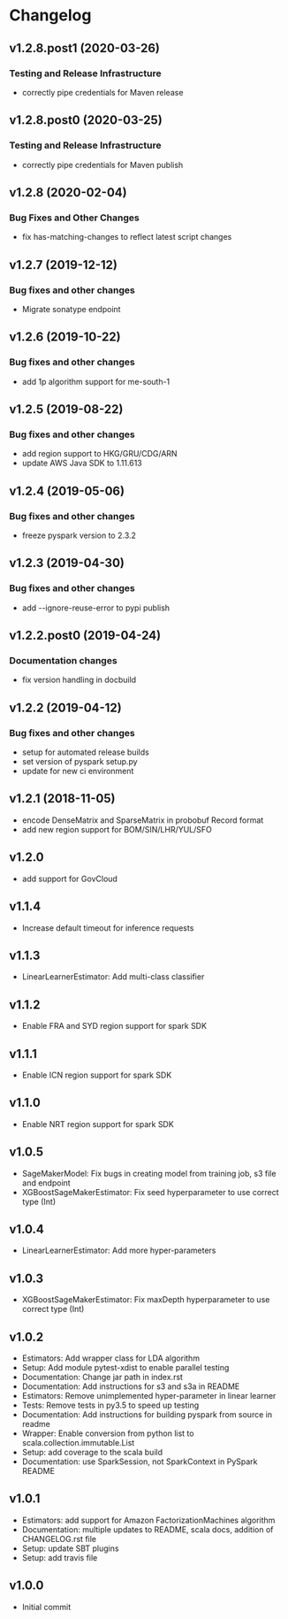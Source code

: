 # Changelog

## v1.2.8.post1 (2020-03-26)

### Testing and Release Infrastructure

 * correctly pipe credentials for Maven release

## v1.2.8.post0 (2020-03-25)

### Testing and Release Infrastructure

 * correctly pipe credentials for Maven publish

## v1.2.8 (2020-02-04)

### Bug Fixes and Other Changes

 * fix has-matching-changes to reflect latest script changes

## v1.2.7 (2019-12-12)

### Bug fixes and other changes

 * Migrate sonatype endpoint

## v1.2.6 (2019-10-22)

### Bug fixes and other changes

 * add 1p algorithm support for me-south-1

## v1.2.5 (2019-08-22)

### Bug fixes and other changes

 * add region support to HKG/GRU/CDG/ARN
 * update AWS Java SDK to 1.11.613

## v1.2.4 (2019-05-06)

### Bug fixes and other changes

 * freeze pyspark version to 2.3.2

## v1.2.3 (2019-04-30)

### Bug fixes and other changes

 * add --ignore-reuse-error to pypi publish

## v1.2.2.post0 (2019-04-24)

### Documentation changes

 * fix version handling in docbuild

## v1.2.2 (2019-04-12)

### Bug fixes and other changes

 * setup for automated release builds
 * set version of pyspark setup.py
 * update for new ci environment

## v1.2.1 (2018-11-05)

* encode DenseMatrix and SparseMatrix in probobuf Record format
* add new region support for BOM/SIN/LHR/YUL/SFO

## v1.2.0

* add support for GovCloud

## v1.1.4

* Increase default timeout for inference requests

## v1.1.3

* LinearLearnerEstimator: Add multi-class classifier

## v1.1.2

* Enable FRA and SYD region support for spark SDK

## v1.1.1

* Enable ICN region support for spark SDK

## v1.1.0

* Enable NRT region support for spark SDK

## v1.0.5

* SageMakerModel: Fix bugs in creating model from training job, s3 file and endpoint
* XGBoostSageMakerEstimator: Fix seed hyperparameter to use correct type (Int)

## v1.0.4

* LinearLearnerEstimator: Add more hyper-parameters


## v1.0.3

* XGBoostSageMakerEstimator: Fix maxDepth hyperparameter to use correct type (Int)

## v1.0.2

* Estimators: Add wrapper class for LDA algorithm
* Setup: Add module pytest-xdist to enable parallel testing
* Documentation: Change jar path in index.rst
* Documentation: Add instructions for s3 and s3a in README
* Estimators: Remove unimplemented hyper-parameter in linear learner
* Tests: Remove tests in py3.5 to speed up testing
* Documentation: Add instructions for building pyspark from source in readme
* Wrapper: Enable conversion from python list to scala.collection.immutable.List
* Setup: add coverage to the scala build
* Documentation: use SparkSession, not SparkContext in PySpark README


## v1.0.1

* Estimators: add support for Amazon FactorizationMachines algorithm
* Documentation: multiple updates to README, scala docs, addition of CHANGELOG.rst file
* Setup: update SBT plugins
* Setup: add travis file


## v1.0.0

* Initial commit
